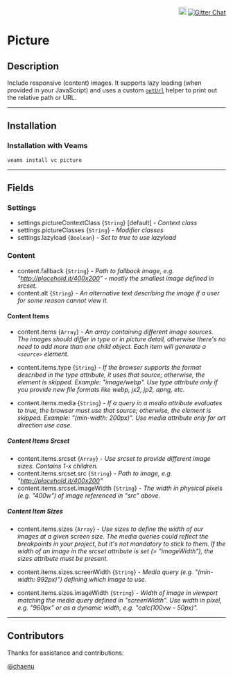 <p align="right">
<a href="https://badge.fury.io/js/veams-component-picture"><img src="https://badge.fury.io/js/veams-component-picture.svg" alt="npm version" height="18"></a>
    <a href="https://gitter.im/Sebastian-Fitzner/Veams?utm_source=badge&utm_medium=badge&utm_campaign=pr-badge"><img src="https://badges.gitter.im/Sebastian-Fitzner/Veams.svg" alt="Gitter Chat" /></a>
</p>

# Picture

## Description

Include responsive (content) images. It supports lazy loading (when provided in your JavaScript) and uses a custom [`getUrl`](https://github.com/Sebastian-Fitzner/mangony-hbs-helpers#geturl-path) helper to print out the relative path or URL.

-------

## Installation 

### Installation with Veams

`veams install vc picture`

----------- 

## Fields

### Settings
- settings.pictureContextClass {`String`} [default] - _Context class_
- settings.pictureClasses {`String`} - _Modifier classes_
- settings.lazyload {`Boolean`} - _Set to true to use lazyload_

### Content
- content.fallback {`String`} - _Path to fallback image, e.g. "http://placehold.it/400x200" - mostly the smallest image defined in srcset._
- content.alt {`String`} - _An alternative text describing the image if a user for some reason cannot view it._

#### Content Items

- content.items {`Array`} - _An array containing different image sources. 
The images should differ in type or in picture detail, otherwise there's no need to add more than one child object. Each item will generate a `<source>` element._

- content.items.type {`String`} - _If the browser supports the format described in the type attribute, it uses that source; otherwise, the <source> element is skipped. 
Example: "image/webp". Use type attribute only if you provide new file formats like webp, jx2, jp2, apng, etc._

- content.items.media {`String`} - _If a query in a media attribute evaluates to true, the browser must use that source; otherwise, the <source> element is skipped. 
 Example: "(min-width: 200px)". Use media attribute only for art direction use case._

##### Content Items Srcset 

- content.items.srcset {`Array`} - _Use srcset to provide different image sizes. Contains 1-x children._
- content.items.srcset.src {`String`} - _Path to image, e.g. "http://placehold.it/400x200"_
- content.items.srcset.imageWidth {`String`} - _The width in physical pixels (e.g. "400w") of image referenced in "src" above._

##### Content Item Sizes 

- content.items.sizes {`Array`} - _Use sizes to define the width of our images at a given screen size.
The media queries could reflect the breakpoints in your project, but it's not mandatory to stick to them. If the width of an image in the srcset attribute is set (= "imageWidth"), the sizes attribute must be present._

- content.items.sizes.screenWidth {`String`} - _Media query (e.g. "(min-width: 992px)") defining which image to use._
- content.items.sizes.imageWidth {`String`} - _Width of image in viewport matching the media query defined in "screenWidth". Use width in pixel, e.g. "960px" or as a dynamic width, e.g. "calc(100vw - 50px)"._

---------

## Contributors

Thanks for assistance and contributions: 

[@chaenu](https://github.com/chaenu)